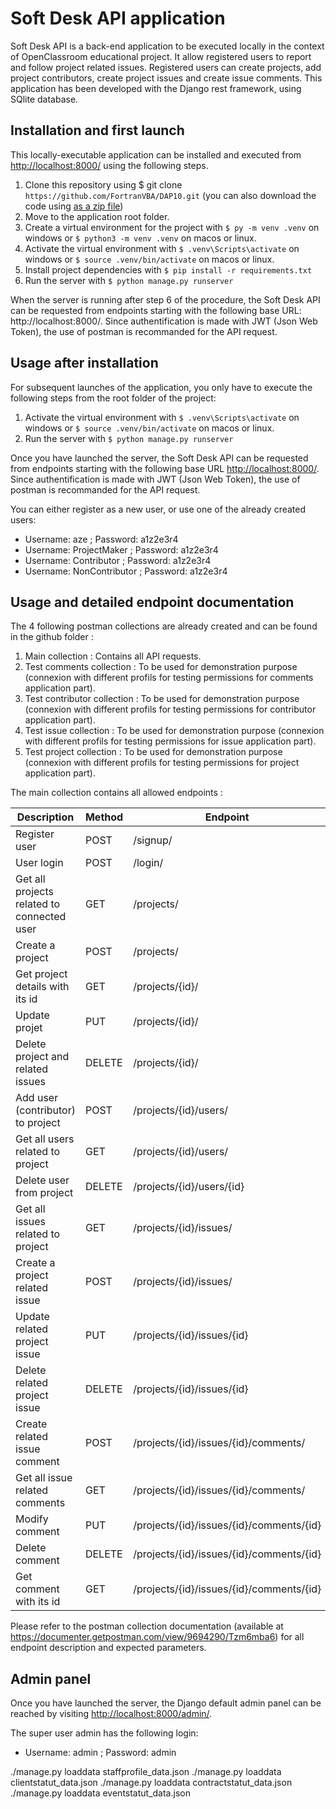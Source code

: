 # Soft Desk API application

Soft Desk API is a back-end application to be executed locally in the context of OpenClassroom educational project. It allow registered users to report and follow project related issues. Registered users can create projects, add project contributors, create project issues and create issue comments. This application has been developed with the Django rest framework, using SQlite database.

## Installation and first launch

This locally-executable application can be installed and executed from [http://localhost:8000/](http://localhost:8000/) using the following steps.

1. Clone this repository using $ git clone `https://github.com/FortranVBA/DAP10.git` (you can also download the code using [as a zip file](https://github.com/FortranVBA/DAP10/archive/refs/heads/main.zip))
2. Move to the application root folder.
3. Create a virtual environment for the project with `$ py -m venv .venv` on windows or `$ python3 -m venv .venv` on macos or linux.
4. Activate the virtual environment with `$ .venv\Scripts\activate` on windows or `$ source .venv/bin/activate` on macos or linux.
5. Install project dependencies with `$ pip install -r requirements.txt`
6. Run the server with `$ python manage.py runserver`

When the server is running after step 6 of the procedure, the Soft Desk API can be requested from endpoints starting with the following base URL: http://localhost:8000/.
Since authentification is made with JWT (Json Web Token), the use of postman is recommanded for the API request.


## Usage after installation

For subsequent launches of the application, you only have to execute the following steps from the root folder of the project:
1. Activate the virtual environment with `$ .venv\Scripts\activate` on windows or `$ source .venv/bin/activate` on macos or linux.
2. Run the server with `$ python manage.py runserver`

Once you have launched the server, the Soft Desk API can be requested from endpoints starting with the following base URL [http://localhost:8000/](http://localhost:8000/).
Since authentification is made with JWT (Json Web Token), the use of postman is recommanded for the API request.

You can either register as a new user, or use one of the already created users:
-	Username: aze ; Password: a1z2e3r4
-	Username: ProjectMaker ; Password: a1z2e3r4
-	Username: Contributor ; Password: a1z2e3r4
-	Username: NonContributor ; Password: a1z2e3r4


## Usage and detailed endpoint documentation

The 4 following postman collections are already created and can be found in the github folder :

1. Main collection : Contains all API requests.
2. Test comments collection : To be used for demonstration purpose (connexion with different profils for testing permissions for comments application part).
3. Test contributor collection : To be used for demonstration purpose (connexion with different profils for testing permissions for contributor application part).
4. Test issue collection : To be used for demonstration purpose (connexion with different profils for testing permissions for issue application part).
5. Test project collection : To be used for demonstration purpose (connexion with different profils for testing permissions for project application part).

The main collection contains all allowed endpoints :

| Description | Method |Endpoint |
| ----------- | ----------- | ----------- |
| Register user | POST | /signup/ |	
| User login | POST	| /login/ |
| Get all projects related to connected user | GET	| /projects/ |
| Create a project | POST | /projects/ |
| Get project details with its id | GET | /projects/{id}/ |
| Update projet | PUT | /projects/{id}/ |
| Delete project and related issues | DELETE | /projects/{id}/ |
| Add user (contributor) to project | POST | /projects/{id}/users/ |
| Get all users related to project | GET | /projects/{id}/users/ |
| Delete user from project | DELETE | /projects/{id}/users/{id} |
| Get all issues related to project | GET | /projects/{id}/issues/ |
| Create a project related issue | POST | /projects/{id}/issues/ |
| Update related project issue | PUT | /projects/{id}/issues/{id} |
| Delete related project issue | DELETE | /projects/{id}/issues/{id} |
| Create related issue comment | POST | /projects/{id}/issues/{id}/comments/ |
| Get all issue related comments | GET | /projects/{id}/issues/{id}/comments/ |
| Modify comment | PUT | /projects/{id}/issues/{id}/comments/{id} |
| Delete comment | DELETE | /projects/{id}/issues/{id}/comments/{id} |
| Get comment with its id | GET | /projects/{id}/issues/{id}/comments/{id} |

Please refer to the postman collection documentation (available at https://documenter.getpostman.com/view/9694290/Tzm6mba6) for all endpoint description and expected parameters.

## Admin panel

Once you have launched the server, the Django default admin panel can be reached by visiting [http://localhost:8000/admin/](http://localhost:8000/admin/).

The super user admin has the following login:
-	Username: admin ; Password: admin

./manage.py loaddata staffprofile_data.json
./manage.py loaddata clientstatut_data.json
./manage.py loaddata contractstatut_data.json
./manage.py loaddata eventstatut_data.json


